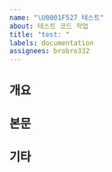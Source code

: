 ```yaml
---
name: "\U0001F527 테스트"
about: 테스트 코드 작업
title: "test: "
labels: documentation
assignees: brobro332
---
```


## 개요

## 본문

## 기타
